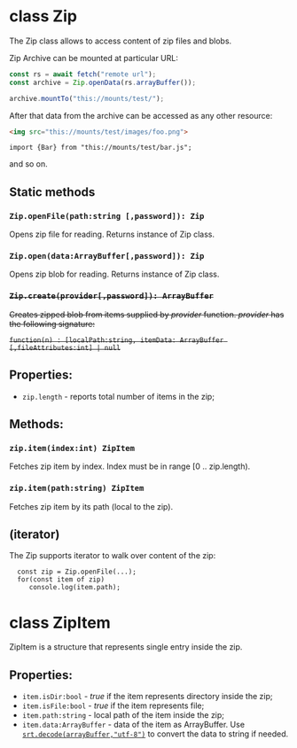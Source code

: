 # class Zip

The Zip class allows to access content of zip files and blobs.

Zip Archive can be mounted at particular URL:

```JavaScript
const rs = await fetch("remote url");
const archive = Zip.openData(rs.arrayBuffer());

archive.mountTo("this://mounts/test/"); 
```

After that data from the archive can be accessed as any other resource:

```HTML
<img src="this://mounts/test/images/foo.png">
```

```JS
import {Bar} from "this://mounts/test/bar.js";
```

and so on.

## Static methods

### `Zip.openFile(path:string [,password]): Zip`

Opens zip file for reading. Returns instance of Zip class.

### `Zip.open(data:ArrayBuffer[,password]): Zip`

Opens zip blob for reading. Returns instance of Zip class.

### ~~`Zip.create(provider[,password]): ArrayBuffer`~~

~~Creates zipped blob from items supplied by _provider_ function. _provider_ has the following signature:~~

~~`function(n) : [localPath:string, itemData: ArrayBuffer [,fileAttributes:int] | null`~~

## Properties:

* `zip.length` - reports total number of items in the zip;

## Methods:

### `zip.item(index:int) ZipItem`

Fetches zip item by index. Index must be in range [0 .. zip.length).

### `zip.item(path:string) ZipItem`

Fetches zip item by its path (local to the zip).

## (iterator)

The Zip supports iterator to walk over content of the zip:

```JS
  const zip = Zip.openFile(...);
  for(const item of zip) 
     console.log(item.path);
```

# class ZipItem

ZipItem is a structure that represents single entry inside the zip.

## Properties:

* `item.isDir:bool` - _true_ if the item represents directory inside the zip;
* `item.isFile:bool` - _true_ if the item represents file;
* `item.path:string` - local path of the item inside the zip;
* `item.data:ArrayBuffer` - data of the item as ArrayBuffer. Use [`srt.decode(arrayBuffer,"utf-8")`](module-sciter.md) to convert the data to string if needed.


